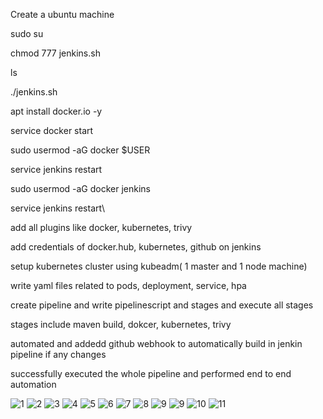 Create a ubuntu machine

sudo su

chmod 777 jenkins.sh

ls

./jenkins.sh

 apt install docker.io -y
 
 service docker start
 
sudo usermod -aG docker $USER

service jenkins restart

 sudo usermod -aG docker jenkins
 
 service jenkins restart\
 
add all plugins like docker, kubernetes, trivy
 
add credentials of docker.hub, kubernetes, github on jenkins


setup kubernetes cluster using kubeadm( 1 master and 1 node machine)

write yaml files related to pods, deployment, service, hpa

create pipeline and write pipelinescript and stages and execute all stages

stages include maven build, dokcer, kubernetes, trivy

automated and addedd github webhook to automatically build in jenkin pipeline if any changes

successfully executed the whole pipeline and performed end to end automation



![1](https://github.com/user-attachments/assets/f779c11b-b3e2-45a4-bdc9-50998e2e03f7)
![2](https://github.com/user-attachments/assets/07f9fc44-b3fe-4989-9e39-c032f7437594)
![3](https://github.com/user-attachments/assets/0bba5571-19c7-4fd7-a1c3-083378f485df)
![4](https://github.com/user-attachments/assets/9bb4d24e-3cc5-4b40-8e44-6fdf38d07aef)
![5](https://github.com/user-attachments/assets/a69f485a-00cc-4d43-887a-9c2eea827c52)
![6](https://github.com/user-attachments/assets/210c200a-2b45-4ad6-ae0e-c459c8835b6d)
![7](https://github.com/user-attachments/assets/eb3b93b9-5fd5-4dde-a7e6-db86bfeadcff)
![8](https://github.com/user-attachments/assets/a69d5864-823d-4ba9-85f3-dec92c66a733)
![9](https://github.com/user-attachments/assets/95439dd5-c561-4b97-bc0b-042ee458b0f3)
![9](https://github.com/user-attachments/assets/0ad8ccfc-4033-421e-af30-f932e8f52766)
![10](https://github.com/user-attachments/assets/ea876ff5-6520-4c1a-a0af-73431361c855)
![11](https://github.com/user-attachments/assets/37b1cd10-7aef-4ca3-93c1-232dab8762ab)


















